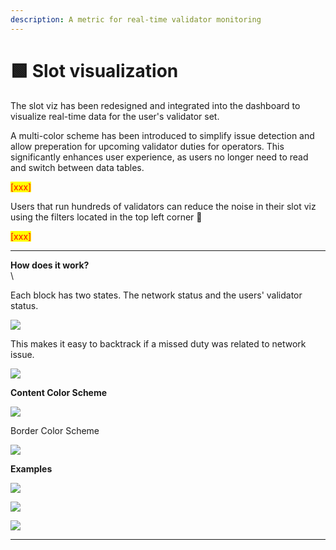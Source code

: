 ```yaml
---
description: A metric for real-time validator monitoring
---
```


# 🟩 Slot visualization

The slot viz has been redesigned and integrated into the dashboard to visualize real-time data for the user's validator set.&#x20;

A multi-color scheme has been introduced to simplify issue detection and allow preperation for upcoming validator duties for operators. This significantly enhances user experience, as users no longer need to read and switch between data tables.

<mark style="color:red;">\[xxx]</mark>

Users that run hundreds of validators can reduce the noise in their slot viz using the filters located in the top left corner 🙂

<mark style="color:red;">\[xxx]</mark>



***

**How does it work?**\
\


Each block has two states. The network status and the users' validator status.&#x20;

![](https://lh7-us.googleusercontent.com/baWVhl1wLmBiefJX9AY3Jh58G27AbCOZJ2hu0ap1Iyoyo5lCX4K1OpPlGFh-jHvKBeAWtDbZwgsWWVNXcSmMC0a7RxS5BLEPej5L8\_FVZF4XHfFXF4Km3Tneewl0B87Fvhj1yxP5XQT1g\_2R7gYqCnc)



This makes it easy to backtrack if a missed duty was related to network issue.

![](https://lh7-us.googleusercontent.com/D68q4GHxXJ-nAXXOzR9mdnw-gaUuR83S859rs3STMGaZxi9zwIQCdaDLhbG4Z69bshqJ-udJJJ1Jqsz3YlI0szCYzDIzAC3nEeAvNG9rKlJxJx6SMm52z1VkyDRT1U-NFnsJRiY1E0zpXcmtw60w0xg)



**Content Color Scheme**

![](https://lh7-us.googleusercontent.com/BiXUUnx62jNpqVNstsgeztm7unE5hIiJzPMLjMBjftIthWzifOOkGlDu\_QSAvbeGv2qnHbToSFpnndJyuwyArozc27IGWEwi2sI5LbuOGqfwbr7c9asP\_IG5HNvQEfJxFMaErJpYAn7nERin2edEap4)



Border Color Scheme

![](https://lh7-us.googleusercontent.com/R1A46iY8-epncfFEaMD3iA\_0kbog7mEVtblU4qN7tg5S3pjutzTaENzb\_y0fx4f00AS66PdVPqQ7yTYwgj2JrxtOoZ1osbbEj9Q6uKjRtw1N3dZbt2Jf0U9VgjKZrgQxK5D7yTsCYA42xFYMij4hfx4)



**Examples**

![](https://lh7-us.googleusercontent.com/Gl0ePrYyExOVpVC\_dAyl5MU4vdQIpWxaqTrbVahvrBvgKtBlv6jhZz3Hz0gsfDPKU\_Zeqlxq6cXPH8\_sfddLJ2exJofQhpefDD9gUioaE4LhkrVgrrcRlVCOBS5IpxZFETmoZToIQAydwo4dYInL2\_s)

![](https://lh7-us.googleusercontent.com/TNc2C5TVDMF0s6hxR1SNFbg-EQbGXBmrzR9F3XWu-d-3rRlNBU8E3JTp-WYj3sTTqH\_KUtJejNwjpckaWX5\_V\_6FVAoUE2eIUfjXm747KE3tBizRKfgUbFMmPv4bRJ98BE1skOLobHr9ozplzQXXRJI)

![](https://lh7-us.googleusercontent.com/LUsxSwUmgxy7LxhXMlGlTLAOmtpRR-nM\_QJHL9iaF1B8eVd0tX4HSf4iS--kXeRKEYX73L\_gb5TvIkekd9vYMdXO5bGmNSTQm3yqTgzIJUAo1Kb-xQYYK\_E1\_eEiTi4UmS22f1sGI82nMAGX4E7cF-k)

***



